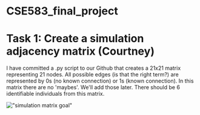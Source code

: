 # CSE583_final_project

# Task 1: Create a simulation adjacency matrix (Courtney)

I have committed a .py script to our Github that creates a 21x21 matrix representing 21 nodes. 
All possible edges (is that the right term?) are represented by 0s (no known connection) or 1s (known connection).
In this matrix there are no 'maybes'. We'll add those later. There should be 6 identifiable individuals from this matrix. 

!["simulation matrix goal"]("./images/cse-583-project-simulation-matrix-drawing-1.png")



